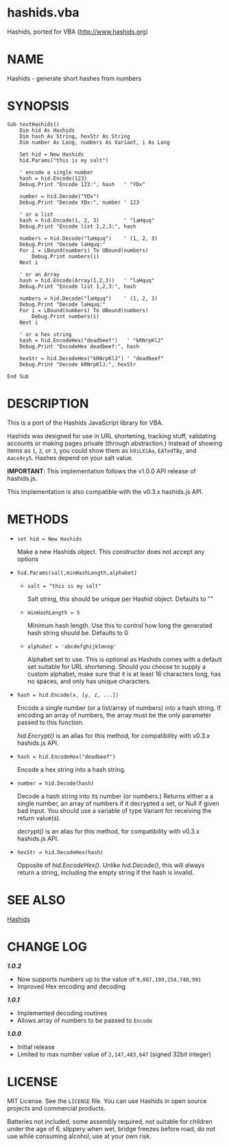 # hashids.vba
Hashids, ported for VBA (http://www.hashids.org)

# NAME

Hashids - generate short hashes from numbers

# SYNOPSIS

    Sub testHashids()
        Dim hid As Hashids
        Dim hash As String, hexStr As String
        Dim number As Long, numbers As Variant, i As Long
    
        Set hid = New Hashids
        hid.Params("this is my salt")
    
        ' encode a single number
        hash = hid.Encode(123)          
        Debug.Print "Encode 123:", hash   ' "YDx"
    
        number = hid.Decode("YDx")      
        Debug.Print "Decode YDx:", number ' 123
    
        ' or a list
        hash = hid.Encode(1, 2, 3)        ' "laHquq"
        Debug.Print "Encode list 1,2,3:", hash
    
        numbers = hid.Decode("laHquq")    ' (1, 2, 3)
        Debug.Print "Decode laHquq:"
        For i = LBound(numbers) To UBound(numbers)
            Debug.Print numbers(i)
        Next i
    
        ' or an Array
        hash = hid.Encode(Array(1,2,3))   ' "laHquq"
        Debug.Print "Encode list 1,2,3:", hash

        numbers = hid.Decode("laHquq")    ' (1, 2, 3)
        Debug.Print "Decode laHquq:"
        For i = LBound(numbers) To UBound(numbers)
            Debug.Print numbers(i)
        Next i
        
        ' or a hex string
        hash = hid.EncodeHex("deadbeef")   ' "kRNrpKlJ"
        Debug.Print "EncodeHex deadbeef:", hash

        hexStr = hid.DecodeHex("kRNrpKlJ") ' "deadbeef"
        Debug.Print "Decode kRNrpKlJ:", hexStr
        
    End Sub

# DESCRIPTION

This is a port of the Hashids JavaScript library for VBA.

Hashids was designed for use in URL shortening, tracking stuff,
validating accounts or making pages private (through abstraction.)
Instead of showing items as `1`, `2`, or `3`, you could show them as
`b9iLXiAa`, `EATedTBy`, and `Aaco9cy5`.  Hashes depend on your salt
value.

**IMPORTANT**: This implementation follows the v1.0.0 API release of
hashids.js.

This implementation is also compatible with the v0.3.x hashids.js API.

# METHODS

- `set hid = New Hashids`

    Make a new Hashids object.  This constructor does not accept any options

- `hid.Params(salt,minHashLength,alphabet)`

    - `salt = "this is my salt"`

        Salt string, this should be unique per Hashid object. Defaults to ""

    - `minHashLength = 5`

        Minimum hash length.  Use this to control how long the generated hash
        string should be. Defaults to 0

    - `alphabet = 'abcdefghijklmnop'`

        Alphabet set to use.  This is optional as Hashids comes with a default
        set suitable for URL shortening.  Should you choose to supply a custom
        alphabet, make sure that it is at least 16 characters long, has no
        spaces, and only has unique characters.

- `hash = hid.Encode(x, [y, z, ...])`

    Encode a single number (or a list/array of numbers) into a hash
    string. If encoding an array of numbers, the array must be the only 
    parameter passed to this function.

    _hid.Encrypt()_ is an alias for this method, for compatibility with v0.3.x
    hashids.js API.

- `hash = hid.EncodeHex("deadbeef")`

    Encode a hex string into a hash string.

- `number = hid.Decode(hash)`

    Decode a hash string into its number (or numbers.)  Returns either a
    a single number, an array of numbers if it decrypted a set, or Null if 
    given bad input. You should use a variable of type Variant for receiving the 
    return value(s).

    _decrypt()_ is an alias for this method, for compatibility with v0.3.x
    hashids.js API.

- `hexStr = hid.DecodeHex(hash)`

    Opposite of _hid.EncodeHex()_.  Unlike _hid.Decode()_, this will always
    return a string, including the empty string if the hash is invalid.

# SEE ALSO

[Hashids](http://www.hashids.org)

# CHANGE LOG

***1.0.2***
- Now supports numbers up to the value of `9,007,199,254,740,991`
- Improved Hex encoding and decoding

***1.0.1***
- Implemented decoding routines
- Allows array of numbers to be passed to `Encode`

***1.0.0***
- Initial release
- Limited to max number value of `2,147,483,647` (signed 32bit integer)

# LICENSE

MIT License. See the `LICENSE` file. You can use Hashids in open source projects and commercial products.

Batteries not included, some assembly required, not 
suitable for children under the age of 6, slippery when wet, bridge freezes
before road, do not use while consuming alcohol, use at your own risk.
